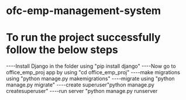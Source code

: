 # ofc-emp-management-system
# To run the project successfully follow the below steps
----Install Django in the folder using "pip install django"
----Now go to office_emp_proj app by using "cd office_emp_proj"
----make migrations using "python manage.py makemigrations"
----migrate using "python manage.py migrate"
----create superuser"python manage.py createsuperuser"
----run server "python manage.py runserver
